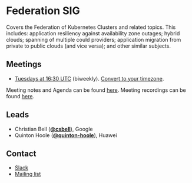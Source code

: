 <!---
This is an autogenerated file!

Please do not edit this file directly, but instead make changes to the
sigs.yaml file in the project root.

To understand how this file is generated, see generator/README.md.
-->
# Federation SIG

Covers the Federation of Kubernetes Clusters and related topics. This includes: application resiliency against availability zone outages; hybrid clouds; spanning of multiple could providers; application migration from private to public clouds (and vice versa); and other similar subjects.

## Meetings
* [Tuesdays at 16:30 UTC](https://plus.google.com/hangouts/_/google.com/k8s-federation) (biweekly). [Convert to your timezone](http://www.thetimezoneconverter.com/?t=16:30&tz=UTC).

Meeting notes and Agenda can be found [here](https://docs.google.com/document/d/18mk62nOXE_MCSSnb4yJD_8UadtzJrYyJxFwbrgabHe8/edit).
Meeting recordings can be found [here](https://www.youtube.com/watch?v=iWKC3FsNHWg&list=PL69nYSiGNLP0HqgyqTby6HlDEz7i1mb0-).

## Leads
* Christian Bell (**[@csbell](https://github.com/csbell)**), Google
* Quinton Hoole (**[@quinton-hoole](https://github.com/quinton-hoole)**), Huawei

## Contact
* [Slack](https://kubernetes.slack.com/messages/sig-federation)
* [Mailing list](https://groups.google.com/forum/#!forum/kubernetes-sig-federation)

<!-- BEGIN CUSTOM CONTENT -->

<!-- END CUSTOM CONTENT -->
